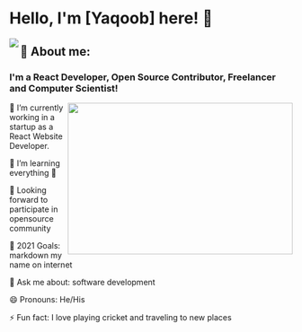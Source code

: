 # Hello, I'm [Yaqoob] here! 👋 
<img align="left"  src="[https://res.cloudinary.com/practicaldev/image/fetch/s--xG1gcsyJ--/c_imagga_scale,f_auto,fl_progressive,h_420,q_auto,w_1000/https://thepracticaldev.s3.amazonaws.com/i/h68x0up43hmknl5tjcww.jpg](https://images.unsplash.com/photo-1504639725590-34d0984388bd?ixlib=rb-4.0.3&ixid=MnwxMjA3fDB8MHxwaG90by1wYWdlfHx8fGVufDB8fHx8&auto=format&fit=crop&w=1074&q=80)">



<h2>📖 About me:</h2>

<h3>I'm a React Developer, Open Source Contributor, Freelancer and Computer Scientist!</h3>
<img align="right"  src="https://media4.giphy.com/media/gh0RRgkTXedvF0pDc0/200.gif" width="400" height="270" >


<p align="left">🔭 I’m currently working in a startup as a React Website Developer.</p>
<p align="left">🌱 I’m learning everything 🤣</p>
<p align="left">👯 Looking forward to participate in opensource community</p>
<p align="left">🥅 2021 Goals: markdown my name on internet</p>
<p align="left">💬 Ask me about: software development</p>
<p align="left">😄 Pronouns: He/His</p>
<p align="left">⚡ Fun fact: I love playing cricket and traveling to new places</p>
               
